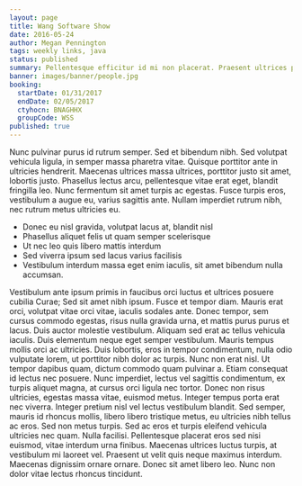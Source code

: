 ```yaml
---
layout: page
title: Wang Software Show
date: 2016-05-24
author: Megan Pennington
tags: weekly links, java
status: published
summary: Pellentesque efficitur id mi non placerat. Praesent ultrices placerat tellus.
banner: images/banner/people.jpg
booking:
  startDate: 01/31/2017
  endDate: 02/05/2017
  ctyhocn: BNAGHHX
  groupCode: WSS
published: true
---
```

Nunc pulvinar purus id rutrum semper. Sed et bibendum nibh. Sed volutpat vehicula ligula, in semper massa pharetra vitae. Quisque porttitor ante in ultricies hendrerit. Maecenas ultrices massa ultrices, porttitor justo sit amet, lobortis justo. Phasellus lectus arcu, pellentesque vitae erat eget, blandit fringilla leo. Nunc fermentum sit amet turpis ac egestas. Fusce turpis eros, vestibulum a augue eu, varius sagittis ante. Nullam imperdiet rutrum nibh, nec rutrum metus ultricies eu.

* Donec eu nisl gravida, volutpat lacus at, blandit nisl
* Phasellus aliquet felis ut quam semper scelerisque
* Ut nec leo quis libero mattis interdum
* Sed viverra ipsum sed lacus varius facilisis
* Vestibulum interdum massa eget enim iaculis, sit amet bibendum nulla accumsan.

Vestibulum ante ipsum primis in faucibus orci luctus et ultrices posuere cubilia Curae; Sed sit amet nibh ipsum. Fusce et tempor diam. Mauris erat orci, volutpat vitae orci vitae, iaculis sodales ante. Donec tempor, sem cursus commodo egestas, risus nulla gravida urna, et mattis purus purus et lacus. Duis auctor molestie vestibulum. Aliquam sed erat ac tellus vehicula iaculis. Duis elementum neque eget semper vestibulum. Mauris tempus mollis orci ac ultricies. Duis lobortis, eros in tempor condimentum, nulla odio vulputate lorem, ut porttitor nibh dolor ac turpis. Nunc non erat nisl. Ut tempor dapibus quam, dictum commodo quam pulvinar a. Etiam consequat id lectus nec posuere.
Nunc imperdiet, lectus vel sagittis condimentum, ex turpis aliquet magna, at cursus orci ligula nec tortor. Donec non risus ultricies, egestas massa vitae, euismod metus. Integer tempus porta erat nec viverra. Integer pretium nisl vel lectus vestibulum blandit. Sed semper, mauris id rhoncus mollis, libero libero tristique metus, eu ultricies nibh tellus ac eros. Sed non metus turpis. Sed ac eros et turpis eleifend vehicula ultricies nec quam. Nulla facilisi. Pellentesque placerat eros sed nisi euismod, vitae interdum urna finibus. Maecenas ultrices luctus turpis, at vestibulum mi laoreet vel. Praesent ut velit quis neque maximus interdum. Maecenas dignissim ornare ornare. Donec sit amet libero leo. Nunc non dolor vitae lectus rhoncus tincidunt.
